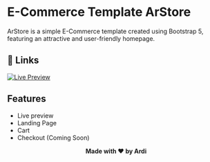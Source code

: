 # E-Commerce Template ArStore

ArStore is a simple E-Commerce template created using Bootstrap 5, featuring an attractive and user-friendly homepage.

## 🔗 Links

[![Live Preview](https://img.shields.io/badge/Live_Preview-0A66C2?style=for-the-badge&logo=&logoColor=white)](https://ardinur03.github.io/eCommerceTemplateArStore/)

## Features

- Live preview
- Landing Page
- Cart
- Checkout (Coming Soon)

<p align="center"><b>Made with ❤️ by Ardi</b></p>
